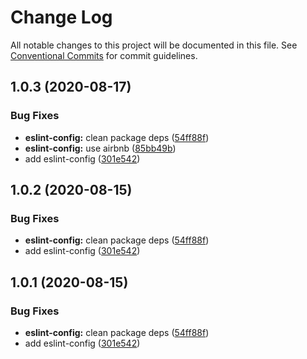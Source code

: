 # Change Log

All notable changes to this project will be documented in this file.
See [Conventional Commits](https://conventionalcommits.org) for commit guidelines.

## 1.0.3 (2020-08-17)


### Bug Fixes

* **eslint-config:** clean package deps ([54ff88f](https://github.com/devpulsion/configs/commit/54ff88f4d09a28ebf52c04fdcc3ae266922b1d11))
* **eslint-config:** use airbnb ([85bb49b](https://github.com/devpulsion/configs/commit/85bb49b417ae47f01ec89215d1d84edadeb797e6))
* add eslint-config ([301e542](https://github.com/devpulsion/configs/commit/301e542cf7f515294dc573d26135c7d5eb339ba5))





## 1.0.2 (2020-08-15)


### Bug Fixes

* **eslint-config:** clean package deps ([54ff88f](https://github.com/devpulsion/configs/commit/54ff88f4d09a28ebf52c04fdcc3ae266922b1d11))
* add eslint-config ([301e542](https://github.com/devpulsion/configs/commit/301e542cf7f515294dc573d26135c7d5eb339ba5))





## 1.0.1 (2020-08-15)


### Bug Fixes

* **eslint-config:** clean package deps ([54ff88f](https://github.com/devpulsion/configs/commit/54ff88f4d09a28ebf52c04fdcc3ae266922b1d11))
* add eslint-config ([301e542](https://github.com/devpulsion/configs/commit/301e542cf7f515294dc573d26135c7d5eb339ba5))
